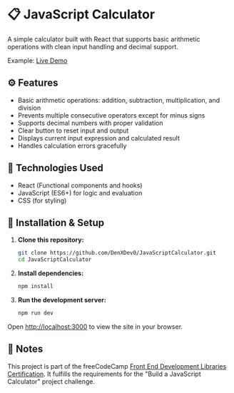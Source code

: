 # 📋 JavaScript Calculator

A simple calculator built with React that supports basic arithmetic operations with clean input handling and decimal support.

Example: [Live Demo](https://java-script-calculator-ashen.vercel.app/)

## ⚙️ Features

- Basic arithmetic operations: addition, subtraction, multiplication, and division
- Prevents multiple consecutive operators except for minus signs
- Supports decimal numbers with proper validation
- Clear button to reset input and output
- Displays current input expression and calculated result
- Handles calculation errors gracefully


## 🚀 Technologies Used

- React (Functional components and hooks)
- JavaScript (ES6+) for logic and evaluation
- CSS (for styling)


## 🔧 Installation & Setup

1. **Clone this repository:**

   ```bash
   git clone https://github.com/DenXDev0/JavaScriptCalculator.git
   cd JavaScriptCalculator
   ```

2. **Install dependencies:**

   ```bash
   npm install
   ```

3. **Run the development server:**

   ```bash
   npm run dev
   ```

Open [http://localhost:3000](http://localhost:3000) to view the site in your browser.

## 📌 Notes

This project is part of the freeCodeCamp [Front End Development Libraries Certification](https://www.freecodecamp.org/certification/DenXDev/front-end-development-libraries).
It fulfills the requirements for the "Build a JavaScript Calculator" project challenge.

